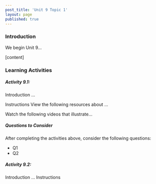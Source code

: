 ```yaml
---
post_title: 'Unit 9 Topic 1'
layout: page
published: true
---
```

### Introduction
We begin Unit 9…

[content]

### Learning Activities
##### Activity 9.1:
Introduction
…

Instructions
View the following resources about …

Watch the following videos that illustrate…

##### Questions to Consider
After completing the activities above, consider the following questions:

* Q1
* Q2

##### Activity 9.2:
Introduction
…
Instructions
